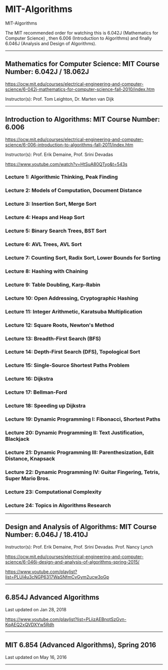 # MIT-Algorithms
MIT-Algorithms

The MIT recommended order for watching this is 6.042J (Mathematics for Computer Science) , then 6.006 (Introduction to Algorithms) and finally 6.046J (Analysis and Design of Algorithms).

-------

## Mathematics for Computer Science: MIT Course Number: 6.042J / 18.062J
https://ocw.mit.edu/courses/electrical-engineering-and-computer-science/6-042j-mathematics-for-computer-science-fall-2010/index.htm

Instructor(s): Prof. Tom Leighton, Dr. Marten van Dijk

-------

## Introduction to Algorithms: MIT Course Number: 6.006
https://ocw.mit.edu/courses/electrical-engineering-and-computer-science/6-006-introduction-to-algorithms-fall-2011/index.htm

Instructor(s): Prof. Erik Demaine, Prof. Srini Devadas

https://www.youtube.com/watch?v=HtSuA80QTyo&t=543s



### Lecture 1: Algorithmic Thinking, Peak Finding


### Lecture 2: Models of Computation, Document Distance


### Lecture 3: Insertion Sort, Merge Sort


### Lecture 4: Heaps and Heap Sort

### Lecture 5: Binary Search Trees, BST Sort

### Lecture 6: AVL Trees, AVL Sort

### Lecture 7: Counting Sort, Radix Sort, Lower Bounds for Sorting

### Lecture 8: Hashing with Chaining


### Lecture 9: Table Doubling, Karp-Rabin


### Lecture 10: Open Addressing, Cryptographic Hashing


### Lecture 11: Integer Arithmetic, Karatsuba Multiplication


### Lecture 12: Square Roots, Newton's Method


### Lecture 13: Breadth-First Search (BFS)


### Lecture 14: Depth-First Search (DFS), Topological Sort


### Lecture 15: Single-Source Shortest Paths Problem


### Lecture 16: Dijkstra


### Lecture 17: Bellman-Ford


### Lecture 18: Speeding up Dijkstra


### Lecture 19: Dynamic Programming I: Fibonacci, Shortest Paths


### Lecture 20: Dynamic Programming II: Text Justification, Blackjack


### Lecture 21: Dynamic Programming III: Parenthesization, Edit Distance, Knapsack

### Lecture 22: Dynamic Programming IV: Guitar Fingering, Tetris, Super Mario Bros.

### Lecture 23: Computational Complexity


### Lecture 24: Topics in Algorithms Research


-------


## Design and Analysis of Algorithms: MIT Course Number: 6.046J / 18.410J

Instructor(s): Prof. Erik Demaine, Prof. Srini Devadas. Prof. Nancy Lynch

https://ocw.mit.edu/courses/electrical-engineering-and-computer-science/6-046j-design-and-analysis-of-algorithms-spring-2015/

https://www.youtube.com/playlist?list=PLUl4u3cNGP6317WaSNfmCvGym2ucw3oGp

-------

## 6.854J Advanced Algorithms
Last updated on Jan 28, 2018


https://www.youtube.com/playlist?list=PLiizAEBnotSzGvn-KqAEQ2xQVDXYw5Rdh

-------

## MIT 6.854 (Advanced Algorithms), Spring 2016
Last updated on May 16, 2016



-------

